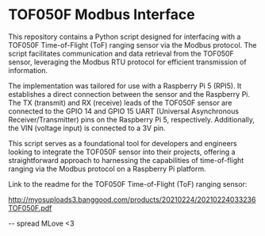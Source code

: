 # TOF050F Modbus Interface

This repository contains a Python script designed for interfacing with a TOF050F Time-of-Flight (ToF) ranging sensor via the Modbus protocol. The script facilitates communication and data retrieval from the TOF050F sensor, leveraging the Modbus RTU protocol for efficient transmission of information.

The implementation was tailored for use with a Raspberry Pi 5 (RPI5). It establishes a direct connection between the sensor and the Raspberry Pi. The TX (transmit) and RX (receive) leads of the TOF050F sensor are connected to the GPIO 14 and GPIO 15 UART (Universal Asynchronous Receiver/Transmitter) pins on the Raspberry Pi 5, respectively. Additionally, the VIN (voltage input) is connected to a 3V pin.

This script serves as a foundational tool for developers and engineers looking to integrate the TOF050F sensor into their projects, offering a straightforward approach to harnessing the capabilities of time-of-flight ranging via the Modbus protocol on a Raspberry Pi platform.

Link to the readme for the TOF050F Time-of-Flight (ToF) ranging sensor:

http://myosuploads3.banggood.com/products/20210224/20210224033236TOF050F.pdf


-- spread MLove <3
